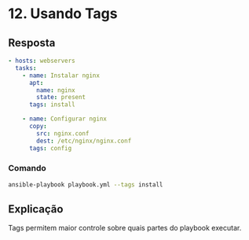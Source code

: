 # 12. Usando Tags

## Resposta

```yaml
- hosts: webservers
  tasks:
    - name: Instalar nginx
      apt:
        name: nginx
        state: present
      tags: install

    - name: Configurar nginx
      copy:
        src: nginx.conf
        dest: /etc/nginx/nginx.conf
      tags: config
```

### Comando
```bash
ansible-playbook playbook.yml --tags install
```

## Explicação
Tags permitem maior controle sobre quais partes do playbook executar.

